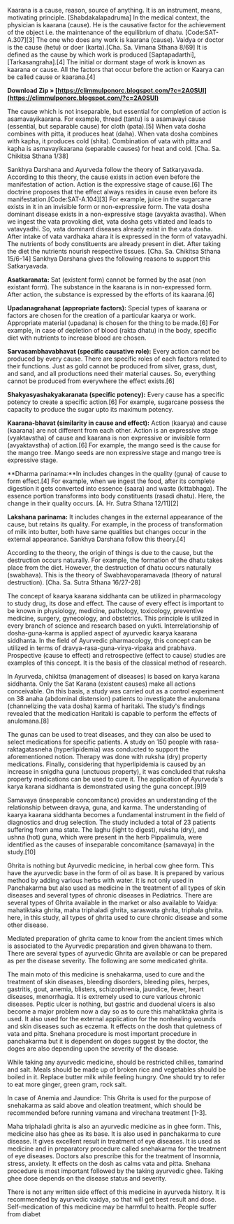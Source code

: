 Kaarana is a cause, reason, source of anything. It is an instrument, means, motivating principle. [Shabdakalapadruma] In the medical context, the physician is kaarana (cause). He is the causative factor for the achievement of the object i.e. the maintenance of the equilibrium of dhatu. [Code:SAT-A.307][3] The one who does any work is kaarana (cause). Vaidya or doctor is the cause (hetu) or doer (karta).[Cha. Sa. Vimana Sthana 8/69] It is defined as the cause by which work is produced [Saptapadarthi],[Tarkasangraha].[4] The initial or dormant stage of work is known as kaarana or cause. All the factors that occur before the action or Kaarya can be called cause or kaarana.[4]
 
**Download Zip » [https://climmulponorc.blogspot.com/?c=2A0SUl](https://climmulponorc.blogspot.com/?c=2A0SUl)**


 
The cause which is not inseparable, but essential for completion of action is asamavayikaarana. For example, thread (tantu) is a asamavayi cause (essential, but separable cause) for cloth (pata).[5] When vata dosha combines with pitta, it produces heat (daha). When vata dosha combines with kapha, it produces cold (shita). Combination of vata with pitta and kapha is asmavayikaarana (separable causes) for heat and cold. [Cha. Sa. Chikitsa Sthana 1/38]
 
Sankhya Darshana and Ayurveda follow the theory of Satkaryavada. According to this theory, the cause exists in action even before the manifestation of action. Action is the expressive stage of cause.[6] The doctrine proposes that the effect always resides in cause even before its manifestation.[Code:SAT-A.104][3] For example, juice in the sugarcane exists in it in an invisible form or non-expressive form. The vata dosha dominant disease exists in a non-expressive stage (avyakta avastha). When we ingest the vata provoking diet, vata dosha gets vitiated and leads to vatavyadhi. So, vata dominant diseases already exist in the vata dosha. After intake of vata vardhaka ahara it is expressed in the form of vatavyadhi. The nutrients of body constituents are already present in diet. After taking the diet the nutrients nourish respective tissues. [Cha. Sa. Chikitsa Sthana 15/6-14] Sankhya Darshana gives the following reasons to support this Satkaryavada.
 
**Asatkaranata:** Sat (existent form) cannot be formed by the asat (non existant form). The substance in the kaarana is in non-expressed form. After action, the substance is expressed by the efforts of its kaarana.[6]
 
**Upadanagrahanat (appropriate factors):** Special types of kaarana or factors are chosen for the creation of a particular kaarya or work. Appropriate material (upadana) is chosen for the thing to be made.[6] For example, in case of depletion of blood (rakta dhatu) in the body, specific diet with nutrients to increase blood are chosen.
 
**Sarvasambhavabhavat (specific causative role):** Every action cannot be produced by every cause. There are specific roles of each factors related to their functions. Just as gold cannot be produced from silver, grass, dust, and sand, and all productions need their material causes. So, everything cannot be produced from everywhere the effect exists.[6]

**Shakyasyashakyakaranata (specific potency):** Every cause has a specific potency to create a specific action.[6] For example, sugarcane possess the capacity to produce the sugar upto its maximum potency.
 
**Kaarana-bhavat (similarity in cause and effect):** Action (kaarya) and cause (kaarana) are not different from each other. Action is an expressive stage (vyaktavstha) of cause and kaarana is non expressive or invisible form (avyaktavstha) of action.[6] For example, the mango seed is the cause for the mango tree. Mango seeds are non expressive stage and mango tree is expressive stage.
 
**Dharma parinama:**In includes changes in the quality (guna) of cause to form effect.[4] For example, when we ingest the food, after its complete digestion it gets converted into essence (saara) and waste (kittabhaga). The essence portion transforms into body constituents (rasadi dhatu). Here, the change in their quality occurs. [A. Hr. Sutra Sthana 12/11][2]
 
**Lakshana parinama:** It includes changes in the external appearance of the cause, but retains its quality. For example, in the process of transformation of milk into butter, both have same qualities but changes occur in the external appearance. Sankhya Darshana follow this theory.[4]
 
According to the theory, the origin of things is due to the cause, but the destruction occurs naturally. For example, the formation of the dhatu takes place from the diet. However, the destruction of dhatu occurs naturally (swabhava). This is the theory of Swabhavoparamavada (theory of natural destruction). [Cha. Sa. Sutra Sthana 16/27-28]
 
The concept of kaarya kaarana siddhanta can be utilized in pharmacology to study drug, its dose and effect. The cause of every effect is important to be known in physiology, medicine, pathology, toxicology, preventive medicine, surgery, gynecology, and obstetrics. This principle is utilized in every branch of science and research based on yukti. Interrelationship of dosha-guna-karma is applied aspect of ayurvedic kaarya kaarana siddhanta. In the field of Ayurvedic pharmacology, this concept can be utilized in terms of dravya-rasa-guna-virya-vipaka and prabhava. Prospective (cause to effect) and retrospective (effect to cause) studies are examples of this concept. It is the basis of the classical method of research.
 
In Ayurveda, chikitsa (management of diseases) is based on karya karana siddhanta. Only the Sat Karana (existent causes) make all actions conceivable. On this basis, a study was carried out as a control experiment on 38 anaha (abdominal distension) patients to investigate the anulomana (channelizing the vata dosha) karma of haritaki. The study's findings revealed that the medication Haritaki is capable to perform the effects of anulomana.[8]
 
The gunas can be used to treat diseases, and they can also be used to select medications for specific patients. A study on 150 people with rasa-raktagatasneha (hyperlipidemia) was conducted to support the aforementioned notion. Therapy was done with ruksha (dry) property medications. Finally, considering that hyperlipidemia is caused by an increase in snigdha guna (unctuous property), it was concluded that ruksha property medications can be used to cure it. The application of Ayurveda's karya karana siddhanta is demonstrated using the guna concept.[9]9
 
Samavaya (inseparable concomitance) provides an understanding of the relationship between dravya, guna, and karma. The understanding of kaarya kaarana siddhanta becomes a fundamental instrument in the field of diagnostics and drug selection. The study included a total of 23 patients suffering from ama state. The laghu (light to digest), ruksha (dry), and ushna (hot) guna, which were present in the herb Pippalimula, were identified as the causes of inseparable concomitance (samavaya) in the study.[10]
 
Ghrita is nothing but Ayurvedic medicine, in herbal cow ghee form. This have the ayurvedic base in the form of oil as base. It is prepared by various method by adding various herbs with water. It is not only used in Panchakarma but also used as medicine in the treatment of all types of skin diseases and several types of chronic diseases in Pediatrics. There are several types of Ghrita available in the market or also available to Vaidya: mahatiktaka ghrita, maha triphaladi ghrita, saraswata ghrita, triphala ghrita. here, in this study, all types of ghrita used to cure chronic disease and some other disease.
 
Mediated preparation of ghrita came to know from the ancient times which is associated to the Ayurvedic preparation and given bhawana to them. There are several types of ayurvedic Ghrita are available or can be prepared as per the disease severity. The following are some medicated ghrita.
 
The main moto of this medicine is snehakarma, used to cure and the treatment of skin diseases, bleeding disorders, bleeding piles, herpes, gastritis, gout, anemia, blisters, schizophrenia, jaundice, fever, heart diseases, menorrhagia. It is extremely used to cure various chronic diseases. Peptic ulcer is nothing, but gastric and duodenal ulcers is also become a major problem now a day so as to cure this mahatiktaka ghrita is used. It also used for the external application for the nonhealing wounds and skin diseases such as eczema. It effects on the dosh that quietness of vata and pitta. Snehana procedure is most important procedure in panchakarma but it is dependent on doges suggest by the doctor, the doges are also depending upon the severity of the disease.
 
While taking any ayurvedic medicine, should be restricted chilies, tamarind and salt. Meals should be made up of broken rice and vegetables should be boiled in it. Replace butter milk while feeling hungry. One should try to refer to eat more ginger, green gram, rock salt.
 
In case of Anemia and Jaundice: This Ghrita is used for the purpose of snehakarma as said above and oleation treatment, which should be recommended before running vamana and virechana treatment [1-3].
 
Maha triphaladi ghrita is also an ayurvedic medicine as in ghee form. This, medicine also has ghee as its base. It is also used in panchakarma to cure disease. It gives excellent result in treatment of eye diseases. It is used as medicine and in preparatory procedure called snehakarma for the treatment of eye diseases. Doctors also prescribe this for the treatment of Insomnia, stress, anxiety. It effects on the dosh as calms vata and pitta. Snehana procedure is most important followed by the taking ayurvedic ghee. Taking ghee dose depends on the disease status and severity.
 
There is not any written side effect of this medicine in ayurveda history. It is recommended by ayurvedic vaidya, so that will get best result and dose. Self-medication of this medicine may be harmful to health. People suffer from diabet